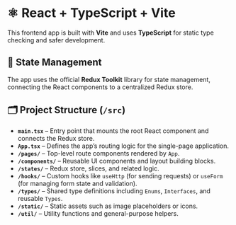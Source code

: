 # ⚛️ React + TypeScript + Vite

This frontend app is built with **Vite** and uses **TypeScript** for static type checking and safer development.

## 🧠 State Management

The app uses the official **Redux Toolkit** library for state management, connecting the React components to a centralized Redux store.

## 🗂️ Project Structure (`/src`)

- **`main.tsx`** – Entry point that mounts the root React component and connects the Redux store.
- **`App.tsx`** – Defines the app’s routing logic for the single-page application.
- **`/pages/`** – Top-level route components rendered by `App`.
- **`/components/`** – Reusable UI components and layout building blocks.
- **`/states/`** – Redux store, slices, and related logic.
- **`/hooks/`** – Custom hooks like `useHttp` (for sending requests) or `useForm` (for managing form state and validation).
- **`/types/`** – Shared type definitions including `Enums`, `Interfaces`, and reusable `Types`.
- **`/static/`** – Static assets such as image placeholders or icons.
- **`/util/`** – Utility functions and general-purpose helpers.
